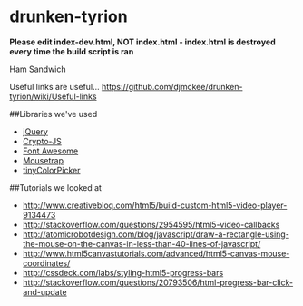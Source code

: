 # drunken-tyrion

**Please edit index-dev.html, NOT index.html - index.html is destroyed every time the build script is ran**

Ham Sandwich

Useful links are useful... https://github.com/djmckee/drunken-tyrion/wiki/Useful-links

##Libraries we've used
* [jQuery](http://jquery.com/)
* [Crypto-JS](https://code.google.com/p/crypto-js/)
* [Font Awesome](http://fortawesome.github.io/Font-Awesome/icons/)
* [Mousetrap](http://craig.is/killing/mice)
* [tinyColorPicker](https://github.com/PitPik/tinyColorPicker)

##Tutorials we looked at
* http://www.creativebloq.com/html5/build-custom-html5-video-player-9134473
* http://stackoverflow.com/questions/2954595/html5-video-callbacks
* http://atomicrobotdesign.com/blog/javascript/draw-a-rectangle-using-the-mouse-on-the-canvas-in-less-than-40-lines-of-javascript/
* http://www.html5canvastutorials.com/advanced/html5-canvas-mouse-coordinates/
* http://cssdeck.com/labs/styling-html5-progress-bars
* http://stackoverflow.com/questions/20793506/html-progress-bar-click-and-update
